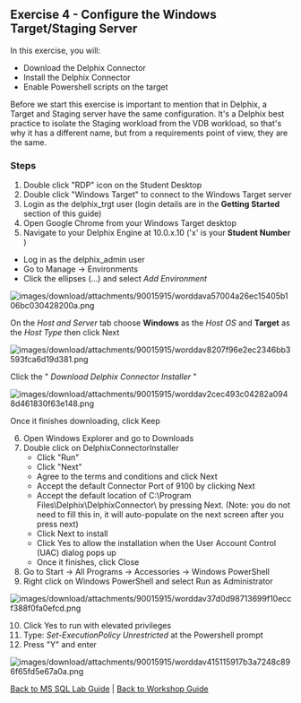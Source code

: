 ## <a id="exercise4"></a>Exercise 4 - Configure the Windows Target/Staging Server

In this exercise, you will:

  * Download the Delphix Connector
  * Install the Delphix Connector
  * Enable Powershell scripts on the target

Before we start this exercise is important to mention that in Delphix, a
Target and Staging server have the same configuration. It's a Delphix best
practice to isolate the Staging workload from the VDB workload, so that's why
it has a different name, but from a requirements point of view, they
are the same.

### Steps

1. Double click "RDP" icon on the Student Desktop
2. Double click "Windows Target" to connect to the Windows Target server
3. Login as the delphix_trgt user (login details are in the **Getting Started** section of this guide)
4. Open Google Chrome from your Windows Target desktop
5. Navigate to your Delphix Engine at 10.0.x.10 ('x' is your **Student Number** )
  * Log in as the delphix_admin user
  * Go to Manage -> Environments
  * Click the ellipses (…) and select _Add Environment_

![images/download/attachments/90015915/worddava57004a26ec15405b106bc030428200a.png](images/download/attachments/90015915/worddava57004a26ec15405b106bc030428200a.png)

  On the _Host and Server_ tab choose **Windows** as the _Host OS_ and **Target** as the _Host Type_ then click Next

![images/download/attachments/90015915/worddav8207f96e2ec2346bb3593fca6d19d381.png](images/download/attachments/90015915/worddav8207f96e2ec2346bb3593fca6d19d381.png)

  Click the " _Download Delphix Connector Installer_ "

  ![images/download/attachments/90015915/worddav2cec493c04282a0948d461830f63e148.png](images/download/attachments/90015915/worddav2cec493c04282a0948d461830f63e148.png)

  Once it finishes downloading, click Keep

6. Open Windows Explorer and go to Downloads
7. Double click on DelphixConnectorInstaller
   * Click "Run"
   * Click "Next"
   * Agree to the terms and conditions and click Next
   * Accept the default Connector Port of 9100 by clicking Next
   * Accept the default location of C:\Program Files\Delphix\DelphixConnector\ by pressing Next. (Note: you do not need to fill this in, it will auto-populate on the next screen after you press next)
   * Click Next to install
   * Click Yes to allow the installation when the User Account Control (UAC) dialog pops up
   * Once it finishes, click Close
8. Go to Start -> All Programs -> Accessories -> Windows PowerShell
9. Right click on Windows PowerShell and select Run as Administrator

![images/download/attachments/90015915/worddav37d0d98713699f10eccf388f0fa0efcd.png](images/download/attachments/90015915/worddav37d0d98713699f10eccf388f0fa0efcd.png)

10. Click Yes to run with elevated privileges
11. Type: _Set-ExecutionPolicy Unrestricted_ at the Powershell prompt
12. Press "Y" and enter

![images/download/attachments/90015915/worddav415115917b3a7248c896f65fd5e67a0a.png](images/download/attachments/90015915/worddav415115917b3a7248c896f65fd5e67a0a.png)

[Back to MS SQL Lab Guide](/README.md) | [Back to Workshop Guide](../README.md)